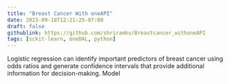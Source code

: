 ```yaml
---
title: "Breast Cancer With oneAPI"
date: 2023-09-18T12:21:25-07:00
draft: false
githublink: https://github.com/shriramkv/Breastcancer_withoneAPI
tags: [sckit-learn, oneDAL, python]
---
```


Logistic regression can identify important predictors of breast cancer using odds ratios and generate confidence intervals that provide additional information for decision-making. Model
